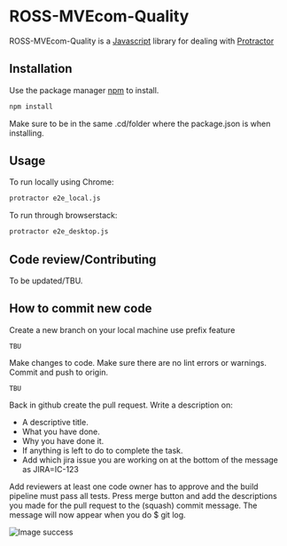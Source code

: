 # ROSS-MVEcom-Quality

ROSS-MVEcom-Quality is a [Javascript](https://nodejs.org/en/) library for dealing with [Protractor](https://www.protractortest.org/#/)
## Installation

Use the package manager [npm](https://www.npmjs.com/) to install.

```bash
npm install
```
Make sure to be in the same .cd/folder where the package.json is when installing.

## Usage

To run locally using Chrome:
```cmd
protractor e2e_local.js
```

To run through browserstack:
```cmd
protractor e2e_desktop.js
```

## Code review/Contributing
To be updated/TBU.

## How to commit new code


Create a new branch on your local machine use prefix feature

```
TBU
```


Make changes to code. Make sure there are no lint errors or warnings. Commit and push to origin.

```
TBU
```

Back in github create the pull request. Write a description on:

* A descriptive title.
* What you have done.
* Why you have done it.
* If anything is left to do to complete the task.
* Add which jira issue you are working on at the bottom of the message as JIRA=IC-123

Add reviewers at least one code owner has to approve and the build pipeline must pass all tests. Press merge button and add the descriptions you made for the pull request to the (squash) commit message. The message will now appear when you do $ git log.



![Image success](https://i.imgur.com/DNXrssV.png)

